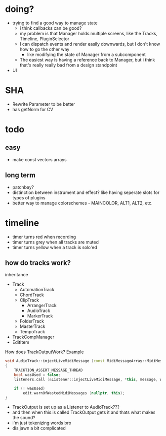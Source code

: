 # doing?
- trying to find a good way to manage state
    - i think callbacks can be good?
    - my problem is that Manager holds multiple screens, like the Tracks, Timeline, PluginSelector
    - I can dispatch events and render easily downwards, but I don't know how to go the other way
        - like modifying the state of Manager from a subcomponent
    - The easiest way is having a reference back to Manager, but i think that's really really bad from a design standpoint
- UI

# SHA
- Rewrite Parameter to be better
- has getNorm for CV

# todo
## easy
- make const vectors arrays

## long term
- patchbay?
- distinction between instrument and effect? like having seperate slots for types of plugins
- better way to manage colorschemes - MAINCOLOR, ALT1, ALT2, etc.

# timeline
- timer turns red when recording
- timer turns grey when all tracks are muted
- timer turns yellow when a track is solo'ed

## how do tracks work?
inheritance
- Track
    - AutomationTrack
    - ChordTrack
    - ClipTrack
        - ArrangerTrack
        - AudioTrack
        - MarkerTrack
    - FolderTrack
    - MasterTrack
    - TempoTrack
- TrackCompManager
- EditItem

How does TrackOutputWork?
Example
```cpp
void AudioTrack::injectLiveMidiMessage (const MidiMessageArray::MidiMessageWithSource& message)
{
    TRACKTION_ASSERT_MESSAGE_THREAD
    bool wasUsed = false;
    listeners.call (&Listener::injectLiveMidiMessage, *this, message, wasUsed);

    if (! wasUsed)
        edit.warnOfWastedMidiMessages (nullptr, this);
}
```
- TrackOutput is set up as a Listener to AudioTrack???
- and then when this is called TrackOutput gets it and thats what makes the sound?
- i'm just tokenizing words bro
- dis jawn a bit complicated
